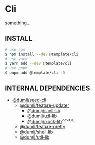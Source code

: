 <!-- This file is dynamically generated. please edit in __readme__ -->

# Cli

something...

## INSTALL

```bash
# use npm
$ npm install --dev @template/cli
# use yarn
$ yarn add --dev @template/cli
# use pnpm
$ pnpm add @template/cli -D
```

## INTERNAL DEPENDENCIES

- [@dumlj/seed-cli](https://github.com/dumlj/dumlj-build/tree/main/@cli/directory)
  - [@dumlj/feature-updater](https://github.com/dumlj/dumlj-build/tree/main/@cli/directory)
    - [@dumlj/shell-lib](https://github.com/dumlj/dumlj-build/tree/main/@cli/directory)
    - [@dumlj/util-lib](https://github.com/dumlj/dumlj-build/tree/main/@cli/directory)
    - [@dumlj/mock-lib](https://github.com/dumlj/dumlj-build/tree/main/@cli/directory)<sup><small>PRIVATE</small></sup>
  - [@dumlj/feature-pretty](https://github.com/dumlj/dumlj-build/tree/main/@cli/directory)
  - [@dumlj/shell-lib](https://github.com/dumlj/dumlj-build/tree/main/@cli/directory)
  - [@dumlj/util-lib](https://github.com/dumlj/dumlj-build/tree/main/@cli/directory)

